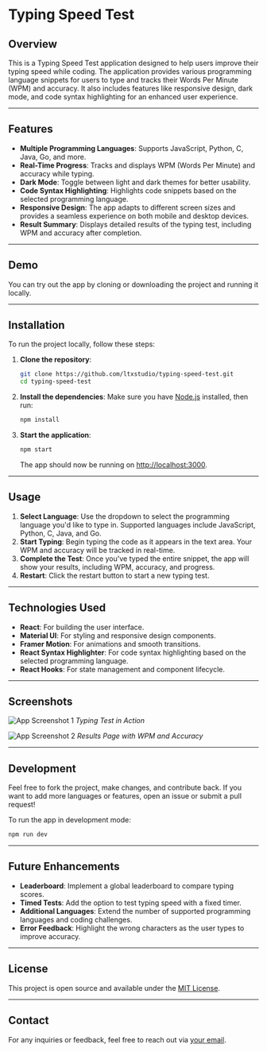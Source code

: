 # Typing Speed Test

## Overview

This is a Typing Speed Test application designed to help users improve their typing speed while coding. The application provides various programming language snippets for users to type and tracks their Words Per Minute (WPM) and accuracy. It also includes features like responsive design, dark mode, and code syntax highlighting for an enhanced user experience.

---

## Features

- **Multiple Programming Languages**: Supports JavaScript, Python, C, Java, Go, and more.
- **Real-Time Progress**: Tracks and displays WPM (Words Per Minute) and accuracy while typing.
- **Dark Mode**: Toggle between light and dark themes for better usability.
- **Code Syntax Highlighting**: Highlights code snippets based on the selected programming language.
- **Responsive Design**: The app adapts to different screen sizes and provides a seamless experience on both mobile and desktop devices.
- **Result Summary**: Displays detailed results of the typing test, including WPM and accuracy after completion.

---

## Demo

You can try out the app by cloning or downloading the project and running it locally.

---

## Installation

To run the project locally, follow these steps:

1. **Clone the repository**:
   ```bash
   git clone https://github.com/ltxstudio/typing-speed-test.git
   cd typing-speed-test
   ```

2. **Install the dependencies**:
   Make sure you have [Node.js](https://nodejs.org/) installed, then run:
   ```bash
   npm install
   ```

3. **Start the application**:
   ```bash
   npm start
   ```

   The app should now be running on [http://localhost:3000](http://localhost:3000).

---

## Usage

1. **Select Language**: Use the dropdown to select the programming language you'd like to type in. Supported languages include JavaScript, Python, C, Java, and Go.
2. **Start Typing**: Begin typing the code as it appears in the text area. Your WPM and accuracy will be tracked in real-time.
3. **Complete the Test**: Once you've typed the entire snippet, the app will show your results, including WPM, accuracy, and progress.
4. **Restart**: Click the restart button to start a new typing test.

---

## Technologies Used

- **React**: For building the user interface.
- **Material UI**: For styling and responsive design components.
- **Framer Motion**: For animations and smooth transitions.
- **React Syntax Highlighter**: For code syntax highlighting based on the selected programming language.
- **React Hooks**: For state management and component lifecycle.

---

## Screenshots

![App Screenshot 1](./screenshots/screenshot1.png)
*Typing Test in Action*

![App Screenshot 2](./screenshots/screenshot2.png)
*Results Page with WPM and Accuracy*

---

## Development

Feel free to fork the project, make changes, and contribute back. If you want to add more languages or features, open an issue or submit a pull request!

To run the app in development mode:

```bash
npm run dev
```

---

## Future Enhancements

- **Leaderboard**: Implement a global leaderboard to compare typing scores.
- **Timed Tests**: Add the option to test typing speed with a fixed timer.
- **Additional Languages**: Extend the number of supported programming languages and coding challenges.
- **Error Feedback**: Highlight the wrong characters as the user types to improve accuracy.

---

## License

This project is open source and available under the [MIT License](LICENSE).

---

## Contact

For any inquiries or feedback, feel free to reach out via [your email](mailto:youremail@example.com).
